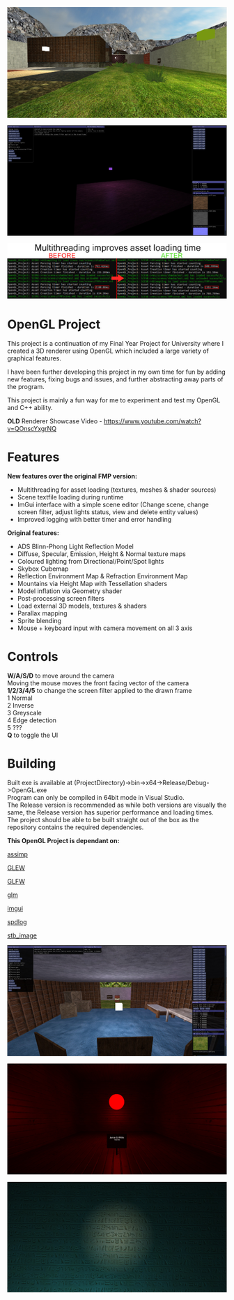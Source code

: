 ![](https://github.com/JamGrif/OpenGLProject/blob/main/media/banner1.jpg?raw=true)

![](https://github.com/JamGrif/OpenGLProject/blob/main/media/banner4.jpg?raw=true)

![](https://github.com/JamGrif/OpenGLProject/blob/main/media/banner6.jpg?raw=true)

# OpenGL Project

This project is a continuation of my Final Year Project for University where I created a 3D renderer using OpenGL which included a large variety of graphical features.

I have been further developing this project in my own time for fun by adding new features, fixing bugs and issues, and further abstracting away parts of the program.

This project is mainly a fun way for me to experiment and test my OpenGL and C++ ability.

**OLD** Renderer Showcase Video - https://www.youtube.com/watch?v=QOnscYxgrNQ

# Features

**New features over the original FMP version:**  
- Multithreading for asset loading (textures, meshes & shader sources)  
- Scene textfile loading during runtime  
- ImGui interface with a simple scene editor (Change scene, change screen filter, adjust lights status, view and delete entity values)  
- Improved logging with better timer and error handling  

**Original features:**  
- ADS Blinn-Phong Light Reflection Model  
- Diffuse, Specular, Emission, Height & Normal texture maps
- Coloured lighting from Directional/Point/Spot lights  
- Skybox Cubemap  
- Reflection Environment Map & Refraction Environment Map  
- Mountains via Height Map with Tessellation shaders  
- Model inflation via Geometry shader  
- Post-processing screen filters  
- Load external 3D models, textures & shaders  
- Parallax mapping   
- Sprite blending  
- Mouse + keyboard input with camera movement on all 3 axis  

# Controls

**W/A/S/D** to move around the camera  
Moving the mouse moves the front facing vector of the camera  
**1/2/3/4/5** to change the screen filter applied to the drawn frame  
	1 Normal  
	2 Inverse  
	3 Greyscale  
	4 Edge detection  
	5 ???  
**Q** to toggle the UI

# Building

Built exe is available at (ProjectDirectory)->bin->x64->Release/Debug->OpenGL.exe  
Program can only be compiled in 64bit mode in Visual Studio.  
The Release version is recommended as while both versions are visually the same, the Release version has superior performance and loading times.  
The project should be able to be built straight out of the box as the repository contains the required dependencies.  

**This OpenGL Project is dependant on:**

[assimp](https://github.com/assimp/assimp)

[GLEW](https://github.com/nigels-com/glew)

[GLFW](https://github.com/glfw/glfw)

[glm](https://github.com/g-truc/glm)

[imgui](https://github.com/ocornut/imgui)

[spdlog](https://github.com/gabime/spdlog)

[stb_image](https://github.com/nothings/stb)

![](https://github.com/JamGrif/OpenGLProject/blob/main/media/banner5.jpg?raw=true)

![](https://github.com/JamGrif/OpenGLProject/blob/main/media/banner2.jpg?raw=true)

![](https://github.com/JamGrif/OpenGLProject/blob/main/media/banner3.jpg?raw=true)
